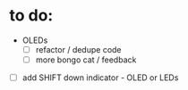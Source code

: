 # to do:

- OLEDs
  - [ ] refactor / dedupe code
  - [ ] more bongo cat / feedback
  
- [ ] add SHIFT down indicator - OLED or LEDs
